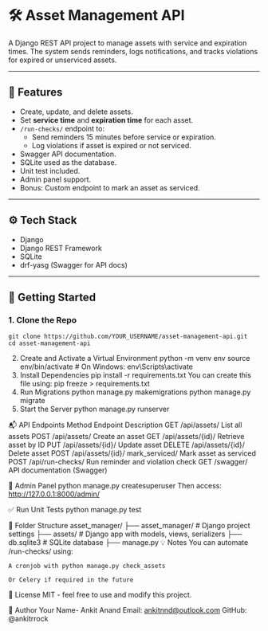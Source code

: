 # 🛠️ Asset Management API

A Django REST API project to manage assets with service and expiration times. The system sends reminders, logs notifications, and tracks violations for expired or unserviced assets.

---

## 📌 Features

- Create, update, and delete assets.
- Set **service time** and **expiration time** for each asset.
- `/run-checks/` endpoint to:
  - Send reminders 15 minutes before service or expiration.
  - Log violations if asset is expired or not serviced.
- Swagger API documentation.
- SQLite used as the database.
- Unit test included.
- Admin panel support.
- Bonus: Custom endpoint to mark an asset as serviced.

---

## ⚙️ Tech Stack

- Django
- Django REST Framework
- SQLite
- drf-yasg (Swagger for API docs)

---

## 🚀 Getting Started

### 1. Clone the Repo

    git clone https://github.com/YOUR_USERNAME/asset-management-api.git
    cd asset-management-api


2. Create and Activate a Virtual Environment
    python -m venv env
    source env/bin/activate  # On Windows: env\\Scripts\\activate
3. Install Dependencies
    pip install -r requirements.txt
    You can create this file using:
    pip freeze > requirements.txt
4. Run Migrations
    python manage.py makemigrations
    python manage.py migrate
5. Start the Server
    python manage.py runserver


📬 API Endpoints
    Method	    Endpoint     	        Description
    GET     	/api/assets/	        List all assets
    POST	    /api/assets/	        Create an asset
    GET	        /api/assets/{id}/	    Retrieve asset by ID
    PUT	        /api/assets/{id}/	    Update asset
    DELETE	    /api/assets/{id}/	    Delete asset
    POST	    /api/assets/{id}/       mark_serviced/	Mark asset as serviced
    POST	    /api/run-checks/	    Run reminder and violation check
    GET	        /swagger/	            API documentation (Swagger)

🔐 Admin Panel
    python manage.py createsuperuser
    Then access: http://127.0.0.1:8000/admin/

✅ Run Unit Tests
    python manage.py test

📂 Folder Structure
    asset_manager/
    ├── asset_manager/        # Django project settings
    ├── assets/               # Django app with models, views, serializers
    ├── db.sqlite3            # SQLite database
    ├── manage.py
💡 Notes
    You can automate /run-checks/ using:

    A cronjob with python manage.py check_assets

    Or Celery if required in the future

📄 License
MIT - feel free to use and modify this project.

🤝 Author
    Your Name- Ankit Anand
    Email: ankitnnd@outlook.com
    GitHub: @ankitrrock


